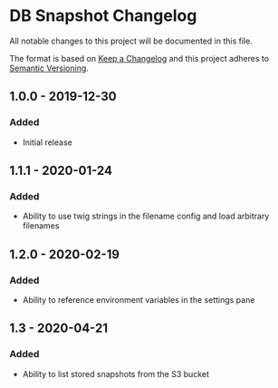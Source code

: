 # DB Snapshot Changelog

All notable changes to this project will be documented in this file.

The format is based on [Keep a Changelog](http://keepachangelog.com/) and this project adheres to [Semantic Versioning](http://semver.org/).

## 1.0.0 - 2019-12-30
### Added
- Initial release

## 1.1.1 - 2020-01-24
### Added
- Ability to use twig strings in the filename config and load arbitrary filenames

## 1.2.0 - 2020-02-19
### Added
- Ability to reference environment variables in the settings pane

## 1.3 - 2020-04-21
### Added
- Ability to list stored snapshots from the S3 bucket